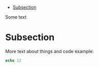 - [Subsection](#orge3874cd)

Some text


<a id="orge3874cd"></a>

# Subsection

More text about things and code example:

```nim
echo 12
```
